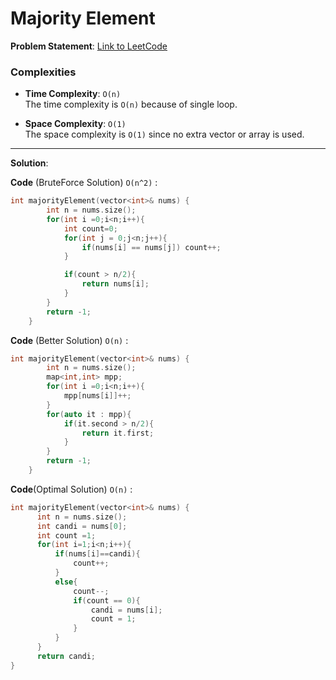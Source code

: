 
# Majority Element

**Problem Statement**:
[Link to LeetCode](https://leetcode.com/problems/majority-element/)

### Complexities

- **Time Complexity**: `O(n)`  
  The time complexity is `O(n)` because of single loop.

- **Space Complexity**: `O(1)`  
  The space complexity is `O(1)` since no extra vector or array is used.

---

**Solution**:

**Code** (BruteForce Solution) `O(n^2)` :
```cpp
int majorityElement(vector<int>& nums) {
        int n = nums.size();
        for(int i =0;i<n;i++){
            int count=0;
            for(int j = 0;j<n;j++){
                if(nums[i] == nums[j]) count++;
            }

            if(count > n/2){
                return nums[i];
            }
        }
        return -1;
    }
```
**Code** (Better Solution) `O(n)` :
```cpp
int majorityElement(vector<int>& nums) {
        int n = nums.size();
        map<int,int> mpp;
        for(int i =0;i<n;i++){
            mpp[nums[i]]++;
        }
        for(auto it : mpp){
            if(it.second > n/2){
                return it.first;
            }
        }
        return -1;
    }
```
**Code**(Optimal Solution) `O(n)` :
```cpp
int majorityElement(vector<int>& nums) {
      int n = nums.size();
      int candi = nums[0];
      int count =1;
      for(int i=1;i<n;i++){
          if(nums[i]==candi){
              count++;
          }
          else{
              count--;
              if(count == 0){
                  candi = nums[i];
                  count = 1;
              }
          }
      }
      return candi;
}
```
